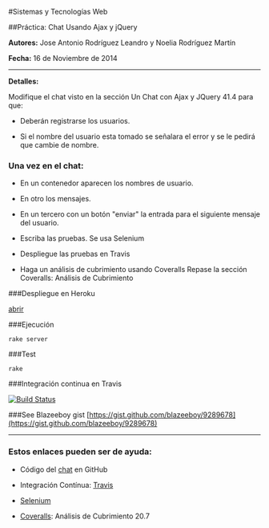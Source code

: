 #Sistemas y Tecnologías Web 

##Práctica: Chat Usando Ajax y jQuery


**Autores:** Jose Antonio Rodríguez Leandro y Noelia Rodríguez Martín
			 
**Fecha:** 16 de Noviembre de 2014

-------------------------------------------------------------------

**Detalles:**

Modifique el chat visto en la sección Un Chat con Ajax y JQuery 41.4 para que: 

* Deberán registrarse los usuarios.

* Si el nombre del usuario esta tomado se señalara el error y se le pedirá que cambie de nombre.

### Una vez en el chat: 

* En un contenedor aparecen los nombres de usuario.

* En otro los mensajes.

* En un tercero con un botón "enviar" la entrada para el siguiente mensaje del usuario.

* Escriba las pruebas. Se usa Selenium

* Despliegue las pruebas en Travis

* Haga un análisis de cubrimiento usando Coveralls Repase la sección Coveralls: Análisis de Cubrimiento 

###Despliegue en Heroku 	

[abrir](https://chatstw6.herokuapp.com/)

###Ejecución

`rake server`

###Test

`rake`

###Integración continua en Travis

[![Build Status](https://travis-ci.org/alu0100696691/STW6.svg?branch=master)](https://travis-ci.org/alu0100696691/STW6)


###See 
Blazeeboy gist [https://gist.github.com/blazeeboy/9289678](https://gist.github.com/blazeeboy/9289678)

-------------------------------------------------------------------------------

### Estos enlaces pueden ser de ayuda:

* Código del [chat](https://github.com/crguezl/chat-blazee) en GitHub

* Integración Contínua: [Travis](https://travis-ci.org/)

* [Selenium](http://www.seleniumhq.org/)

* [Coveralls](http://nereida.deioc.ull.es/~lpp/perlexamples/node314.html#section:coveralls): Análisis de Cubrimiento 20.7

